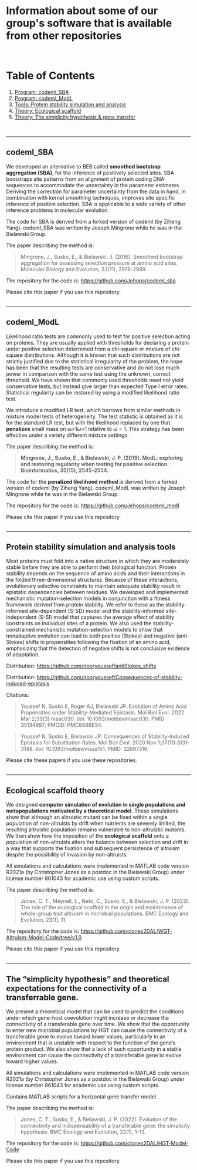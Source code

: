 # Information about some of our group's software that is available from other repositories
<br/>

# Table of Contents
1. [Program: codeml_SBA](#codeml_sba)
2. [Program: codeml_ModL](#codeml_modl)
3. [Tools: Protein stability simulation and analysis](#stability_tools)
4. [Theory: Ecological scaffold](#ecological_scaffold)
5. [Theory: The simplicity hypothesis & gene transfer](#gene_transfer)
<br/>

---

<a id="#codeml_sba"></a>
## codeml_SBA

We developed an alternative to BEB called **smoothed bootstrap aggregation (SBA)**, for the inference of positively selected sites. SBA bootstraps site patterns from an alignment of protein coding DNA sequences to accommodate the uncertainty in the parameter estimates. Deriving the correction for parameter uncertainty from the data in hand, in combination with kernel smoothing techniques, improves site specific inference of positive selection. SBA is applicable to a wide variety of other inference problems in molecular evolution.

The code for SBA is derived from a forked version of codeml (by Ziheng Yang).  codeml_SBA was written by Joseph Mingrone while he was in the Bielawski Group.

The paper describing the method is:

>Mingrone, J., Susko, E., & Bielawski, J. (2016). Smoothed bootstrap aggregation for assessing selection pressure at amino acid sites. Molecular Biology and Evolution, 33(11), 2976-2989.

The repository for the code is: https://github.com/Jehops/codeml_sba

Please cite this paper if you use this repository.
<br/><br/>

---

<a id="#codeml_modl"></a>
## codeml_ModL

Likelihood ratio tests are commonly used to test for positive selection acting on proteins. They are usually applied with thresholds for declaring a protein under positive selection determined from a chi-square or mixture of chi-square distributions. Although it is known that such distributions are not strictly justified due to the statistical irregularity of the problem, the hope has been that the resulting tests are conservative and do not lose much power in comparison with the same test using the unknown, correct threshold. We have shown that commonly used thresholds need not yield conservative tests, but instead give larger than expected Type I error rates. Statistical regularity can be restored by using a modified likelihood ratio test.

We introduce a modified LR test, which borrows from similar methods in mixture model tests of heterogeneity. The test statistic is obtained as it is for the standard LR test, but with the likelihood replaced by one that **penalizes** small mass on ω>1ω>1 relative to ω = 1. This strategy has been effective under a variety different mixture settings.

The paper describing the method is:

>**Mingrone, J., Susko, E., & Bielawski, J. P. (2019). ModL: exploring and restoring regularity when testing for positive selection. Bioinformatics, 35(15), 2545-2554.**

The code for the **penalized likelihood method** is derived from a forked version of codeml (by Ziheng Yang).  codeml_ModL was written by Joseph Mingrone while he was in the Bielawski Group.

The repository for the code is: https://github.com/Jehops/codeml_modl

Please cite this paper if you use this repository.
<br/><br/>

---

<a id="#stability_tools"></a>
## Protein stability simulation and analysis tools 
Most proteins must fold into a native structure in which they are moderately stable before they are able to perform their biological function. Protein stability depends on the sequence of amino acids and their interactions in the folded three-dimensional structures. Because of these interactions, evolutionary selective constraints to maintain adequate stability result in epistatic dependencies between residues.  We developed and implemented mechanistic mutation-selection models in conjunction with a fitness framework derived from protein stability. We refer to these as the stability-informed site-dependent (S-SD) model and the stability-informed site-independent (S-SI) model that captures the average effect of stability constraints on individual sites of a protein.  We also used the stability-constrained mechanistic mutation-selection models to show that nonadaptive evolution can lead to both positive (Stokes) and negative (anti-Stokes) shifts in propensities following the fixation of an amino acid, emphasizing that the detection of negative shifts is not conclusive evidence of adaptation.

Distribution:
https://github.com/nooryoussef/antiStokes_shifts

Distribution:
https://github.com/nooryoussef/Consequences-of-stability-induced-epistasis

Citations:
>Youssef N, Susko E, Roger AJ, Bielawski JP. Evolution of Amino Acid Propensities under Stability-Mediated Epistasis. Mol Biol Evol. 2022 Mar 2;39(3):msac030. doi: 10.1093/molbev/msac030. PMID: 35134997; PMCID: PMC8896634.

>Youssef N, Susko E, Bielawski JP. Consequences of Stability-Induced Epistasis for Substitution Rates. Mol Biol Evol. 2020 Nov 1;37(11):3131-3148. doi: 10.1093/molbev/msaa151. PMID: 32897316.

Please cite these papers if you use these repositories.
<br/><br/>

---

<a id="#ecological_scaffold"></a>
## Ecological scaffold theory

We designed **computer simulation of evolution in single populations and metapopulations motivated by a theoretical model**. These simulations show that although an altruistic mutant can be fixed within a single population of non-altruists by drift when nutrients are severely limited, the resulting altruistic population remains vulnerable to non-altruistic mutants. We then show how the imposition of the **ecological scaffold** onto a population of non-altruists alters the balance between selection and drift in a way that supports the fixation and subsequent persistence of altruism despite the possibility of invasion by non-altruists.

All simulations and calculations were implemented in MATLAB code version R2021a (by Christopher Jones as a postdoc in the Bielawski Group) under license number 861043 for academic use using custom scripts. 

The paper describing the method is:

>Jones, C. T., Meynell, L., Neto, C., Susko, E., & Bielawski, J. P. (2023). The role of the ecological scaffold in the origin and maintenance of whole-group trait altruism in microbial populations. BMC Ecology and Evolution, 23(1), 11.


The repository for the code is: https://github.com/cjones2DAL/WGT-Altruism-Model-Code/tree/v1.0

Please cite this paper if you use this repository.
<br/><br/>

---

<a id="#gene_transfer"></a>
## The “simplicity hypothesis” and theoretical expectations for the connectivity of a transferrable gene.

We present a theoretical model that can be used to predict the conditions under which gene-host coevolution might increase or decrease the connectivity of a transferable gene over time. We show that the opportunity to enter new microbial populations by HGT can cause the connectivity of a transferable gene to evolve toward lower values, particularly in an environment that is unstable with respect to the function of the gene’s protein product. We also show that a lack of such opportunity in a stable environment can cause the connectivity of a transferable gene to evolve toward higher values.

All simulations and calculations were implemented in MATLAB code version R2021a (by Christopher Jones as a postdoc in the Bielawski Group) under license number 861043 for academic use using custom scripts. 

Contains MATLAB scripts for a horizontal gene transfer model.

The paper describing the method is:

>Jones, C. T., Susko, E., & Bielawski, J. P. (2022). Evolution of the connectivity and indispensability of a transferable gene: the simplicity hypothesis. BMC Ecology and Evolution, 22(1), 1-13.

The repository for the code is: https://github.com/cjones2DAL/HGT-Model-Code

Please cite this paper if you use this repository.
<br/><br/>








